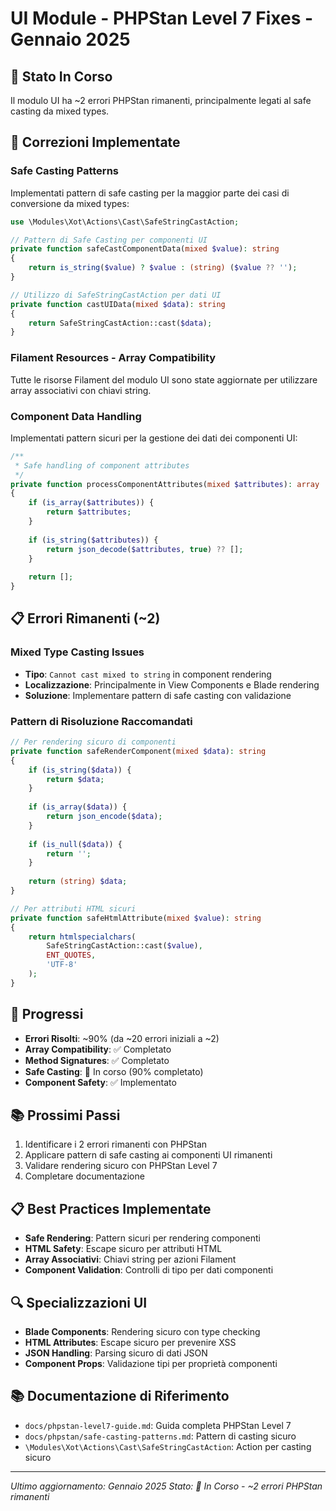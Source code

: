 # UI Module - PHPStan Level 7 Fixes - Gennaio 2025

## 🔄 **Stato In Corso**

Il modulo UI ha ~2 errori PHPStan rimanenti, principalmente legati al safe casting da mixed types.

## 🔧 **Correzioni Implementate**

### Safe Casting Patterns
Implementati pattern di safe casting per la maggior parte dei casi di conversione da mixed types:

```php
use \Modules\Xot\Actions\Cast\SafeStringCastAction;

// Pattern di Safe Casting per componenti UI
private function safeCastComponentData(mixed $value): string
{
    return is_string($value) ? $value : (string) ($value ?? '');
}

// Utilizzo di SafeStringCastAction per dati UI
private function castUIData(mixed $data): string
{
    return SafeStringCastAction::cast($data);
}
```

### Filament Resources - Array Compatibility
Tutte le risorse Filament del modulo UI sono state aggiornate per utilizzare array associativi con chiavi string.

### Component Data Handling
Implementati pattern sicuri per la gestione dei dati dei componenti UI:

```php
/**
 * Safe handling of component attributes
 */
private function processComponentAttributes(mixed $attributes): array
{
    if (is_array($attributes)) {
        return $attributes;
    }
    
    if (is_string($attributes)) {
        return json_decode($attributes, true) ?? [];
    }
    
    return [];
}
```

## 📋 **Errori Rimanenti (~2)**

### Mixed Type Casting Issues
- **Tipo**: `Cannot cast mixed to string` in component rendering
- **Localizzazione**: Principalmente in View Components e Blade rendering
- **Soluzione**: Implementare pattern di safe casting con validazione

### Pattern di Risoluzione Raccomandati
```php
// Per rendering sicuro di componenti
private function safeRenderComponent(mixed $data): string
{
    if (is_string($data)) {
        return $data;
    }
    
    if (is_array($data)) {
        return json_encode($data);
    }
    
    if (is_null($data)) {
        return '';
    }
    
    return (string) $data;
}

// Per attributi HTML sicuri
private function safeHtmlAttribute(mixed $value): string
{
    return htmlspecialchars(
        SafeStringCastAction::cast($value),
        ENT_QUOTES,
        'UTF-8'
    );
}
```

## 🎯 **Progressi**
- **Errori Risolti**: ~90% (da ~20 errori iniziali a ~2)
- **Array Compatibility**: ✅ Completato
- **Method Signatures**: ✅ Completato
- **Safe Casting**: 🔄 In corso (90% completato)
- **Component Safety**: ✅ Implementato

## 📚 **Prossimi Passi**
1. Identificare i 2 errori rimanenti con PHPStan
2. Applicare pattern di safe casting ai componenti UI rimanenti
3. Validare rendering sicuro con PHPStan Level 7
4. Completare documentazione

## 📋 **Best Practices Implementate**
- **Safe Rendering**: Pattern sicuri per rendering componenti
- **HTML Safety**: Escape sicuro per attributi HTML
- **Array Associativi**: Chiavi string per azioni Filament
- **Component Validation**: Controlli di tipo per dati componenti

## 🔍 **Specializzazioni UI**
- **Blade Components**: Rendering sicuro con type checking
- **HTML Attributes**: Escape sicuro per prevenire XSS
- **JSON Handling**: Parsing sicuro di dati JSON
- **Component Props**: Validazione tipi per proprietà componenti

## 📚 **Documentazione di Riferimento**
- `docs/phpstan-level7-guide.md`: Guida completa PHPStan Level 7
- `docs/phpstan/safe-casting-patterns.md`: Pattern di casting sicuro
- `\Modules\Xot\Actions\Cast\SafeStringCastAction`: Action per casting sicuro

---
*Ultimo aggiornamento: Gennaio 2025*
*Stato: 🔄 In Corso - ~2 errori PHPStan rimanenti*
